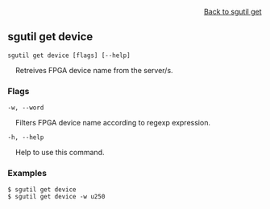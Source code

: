 <div id="readme" class="Box-body readme blob js-code-block-container">
<article class="markdown-body entry-content p-3 p-md-6" itemprop="text">
<p align="right">
<a href="https://github.com/fpgasystems/hacc/blob/main/cli/docs/sgutil-get.md#sgutil-get">Back to sgutil get</a>
</p>

## sgutil get device

<code>sgutil get device [flags] [--help]</code>
<p>
  &nbsp; &nbsp; Retreives FPGA device name from the server/s.
</p>
<!-- The number of parallel client threads to run is four by default. -->

### Flags
<code>-w, --word <string></code>
<p>
  &nbsp; &nbsp; Filters FPGA device name according to regexp expression.
</p>

<code>-h, --help <string></code>
<p>
  &nbsp; &nbsp; Help to use this command.
</p>

### Examples
```
$ sgutil get device
$ sgutil get device -w u250
```